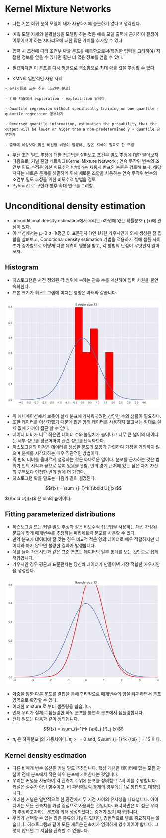 # Kernel Mixture Networks
- 나는  기본 회귀 분석 모델이 내가 사용하기에 충분하기 않다고 생각한다. 
- 예측 모델 자체의 불확실성을 모델링 하는 것은 예측 모델 출력에 근거하여 결정이 이루어져야 하는 시나리오에 대한 많은 가치를 추가할 수 있다.
- 입력 시 조건에 따라 조건부 확률 분포를 예측함으로써(특정한 입력을 고려하여) 적절한 정보를 얻을 수 있다면 휠씬 더 많은 정보를 얻을 수 있다.
- 필요하다면 이 분포를 다시 평균으로 축소함으로 최대 확률 값을 추정할 수 있다.

- KMN의 일반적인 사용 사례
```
- 몬테카를로 표준 추출 (조건부 분포)

- 강화 학습에서 exploration - exploitation 딜레마

- Quantile regression without specifically training on one quantile - quantile regression 공부하기

- Reversed quantile information, estimation the probability that the output will be lower or higer than a non-predetermined y - quantile 공부하기

- 출력에 예상보다 많은 비선형 비용이 발생하는 많은 지식이 필요로 한 모델
```

- 우선 조건 밀도 추정에 대한 접근법을 살펴보고 조건부 밀도 추정에 대한 알아보자
- 다음으로, 커널 혼합 네트워크(Kernel Mixture Network ; 연속 무작위 변수의 조건부 밀도 추정을 위한 비모수적 방법)라는 새롭게 발표된 논물을 검토해 보자. 해당 저자는 새로운 문제를 해결하기 위해 새로운 조합을 사용하는 연속 무작위 변수의 조건부 밀도 추정을 위한 비모수적 방법을 검토
- Pyhton으로 구현가 향후 확대 연구를 고려함.



# Unconditional density estimation
-  unconditional density estimation에서 우리는 n차원에 있는 확률분호 p(x)에 관심이 있다.
- 이 섹션에서는 μ=0  σ=1(평균 0, 표준편자 1)인 1차원 가우시안에 의해 생성된 점 집합을 살펴보고, Conditional density estimation 기법을 적용하기 적에 샘플 사이즈가 증가함으로 어떻게 다른 예측이 영향을 받고, 각 방법의 단점이 무엇인지 알아보자.

## Histogram
- 히스토그램은 사전 정의된 각 범위에 속하는 관측 수를 계산하여 입력 차원을 불연속화한다.
- 표본 크기가 히스토그램에 미치는 영향은 아래와 같습니다.
   
 ![](histogram.gif)

- 위 애니메이션에서 보듯이 실제 분표에 가까워지려면 상당한 수의 샘플이 필요하다.
- 또한 데이터를 이산화했기 때문에 많은 양의 데이터를 사용하지 않고서는 절대로 실제 값에 가까이 접근 할 수 없다.
- 데이터 너비가 너무 작은면 데이터 수와 불일치가 늘어나고 너무 큰 넓이의 데이터는 세부 정보를 평균화하여 관련 정보를 난독화한다.
- 히스토그램의 이점은 데이터를 생성한 분포의 모양과 관련하여 가정을 거의하지 않으며 분배를 시각화하는 매우 직관적인 방법이다.
- 즉 빈의 너비를 올바르게 설정하는 것은 까다로운 일이다. 분포를 근사하는 것은 범위가 빈의 시작과 끝으로 묶여 있음을 뜻함. 빈의 경게 근처에 있는 점은 자기 자신의 구역보다 인접한 빈의 점에 더 가깝다.
- 히스토그램 확률 밀도는 다음가 같이 설명된다.


$$f(x) = \sum_{j=1}^k {\bold U}j(x)$$

${\bold U}j(x)$ 은 bin의 높이이다.

## Fitting parameterized distributions
- 히스토그램 또는 커널 밀도 추정과 같은 비모수적 접근법을 사용하는 대신 가정된 분표에 맞게 매개변수를 추정하는 파라메트릭 분포를 사용할 수 있다.
- 만약 분포가 데이터에 잘 맞는 경우 비교적 적은 양의 데이터로 매우 적합하지만 데이터와 마지 않으면 불량한 결과가 발생합니다.
- 예를 들어 가운시안과 같은 표준 분포는 데이터의 일부 통계를 보는 것만으로 쉽게 적합합니다.
- 가우시안 경우 평균과 표준편차는 당신의 데이터가 만들어낸 가장 적합한 가우시안을 생성한다.

![](normal_approximation.gif)
- 가중을 통한 다른 분포를 결합을 통해 합리적으로 매개변수의 양을 유지하면서 분포영역으로 확장할 수 있다.
- 이러한 mixture 로 부터 샘플링을 쉽습니다.
- 먼저 우리가 실제로 샘플링한 하위 분포를 불연속 분포에서 샘플링합니다.
- 전체 밀도는 다음과 같이 정의됩니다.

$$f(x) = \sum_{j=1}^k {\pi}_j {f}_j (x)$$

- ${\pi}_j$ 은 하위분포 j의 가중치이다. ${\pi}_j >= 0$ and, $\sum_{j=1}^k {\pi}_j = 1$ 이다.


## Kernel density estimation
- 다른 비매개 변수 옵션은 커널 밀도 추정입니다. 핵심 개념은 데이터에 있는 모든 관찰이 전체 분포에서 작은 하위 분포에 기여한다는 것입니다.
- 우리는 커널을 사용하여 각 관측치 주위에 분포를 정의함으로써 이를 수행합니다. 커널은 실수가 아닌 함수이고, 비 파라메트릭 통게의 경우에는 1로 통합되고 대칭입니다.
- 이러한 커널은 일반적으로 한 공간에서 두 지점 사이의 유사성을 나타냅니다. 아이디어는 모든 관측치를 커널 중심으로 사용하는 것입니다. 왜냐하면은 이 점은 우리가 추정하고자하는 분포에 의해 생성되었다는 증거가 있기 때문입니다. 
- 우리가 선택할 수 있는 많은 종류의 커널이 있지만, 경험적으로 별로 중요하지는 않습니다. 히스토그램과 같이 모든 새로운 관측치가 엄격하게 양수이어야 합니다. 그렇지 않으면 그 지점을 관측할 수 없습니다.



